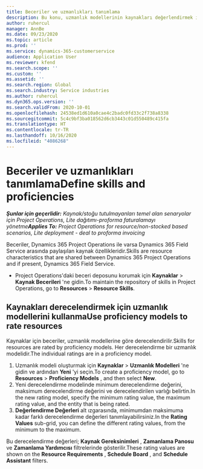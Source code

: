 ```yaml
---
title: Beceriler ve uzmanlıkları tanımlama
description: Bu konu, uzmanlık modellerinin kaynakları değerlendirmek için nasıl kullanılacağı hakkında bilgi sağlar.
author: ruhercul
manager: AnnBe
ms.date: 09/23/2020
ms.topic: article
ms.prod: ''
ms.service: dynamics-365-customerservice
audience: Application User
ms.reviewer: kfend
ms.search.scope: ''
ms.custom: ''
ms.assetid: ''
ms.search.region: Global
ms.search.industry: Service industries
ms.author: ruhercul
ms.dyn365.ops.version: ''
ms.search.validFrom: 2020-10-01
ms.openlocfilehash: 24538ed1d610a0cae4c2badc0fd33c2f738a8338
ms.sourcegitcommit: 5c4c9bf3ba018562d6cb3443c01d550489c415fa
ms.translationtype: HT
ms.contentlocale: tr-TR
ms.lasthandoff: 10/16/2020
ms.locfileid: "4086268"
---
```

# <a name="define-skills-and-proficiencies"></a><span data-ttu-id="2ed63-103">Beceriler ve uzmanlıkları tanımlama</span><span class="sxs-lookup"><span data-stu-id="2ed63-103">Define skills and proficiencies</span></span>

<span data-ttu-id="2ed63-104">_**Şunlar için geçerlidir:** Kaynak/stoğu tutulmayanları temel alan senaryolar için Project Operations, Lite dağıtımı-proforma faturalamayı yönetme_</span><span class="sxs-lookup"><span data-stu-id="2ed63-104">_**Applies To:** Project Operations for resource/non-stocked based scenarios, Lite deployment - deal to proforma invoicing_</span></span>

<span data-ttu-id="2ed63-105">Beceriler, Dynamics 365 Project Operations ile varsa Dynamics 365 Field Service arasında paylaşılan kaynak özellikleridir.</span><span class="sxs-lookup"><span data-stu-id="2ed63-105">Skills are resource characteristics that are shared between Dynamics 365 Project Operations and if present, Dynamics 365 Field Service.</span></span> 

- <span data-ttu-id="2ed63-106">Project Operations'daki beceri deposunu korumak için **Kaynaklar** \> **Kaynak Becerileri** 'ne gidin.</span><span class="sxs-lookup"><span data-stu-id="2ed63-106">To maintain the repository of skills in Project Operations, go to **Resources** \> **Resource Skills**.</span></span> 

## <a name="use-proficiency-models-to-rate-resources"></a><span data-ttu-id="2ed63-107">Kaynakları derecelendirmek için uzmanlık modellerini kullanma</span><span class="sxs-lookup"><span data-stu-id="2ed63-107">Use proficiency models to rate resources</span></span>

<span data-ttu-id="2ed63-108">Kaynaklar için beceriler, uzmanlık modellerine göre derecelendirilir.</span><span class="sxs-lookup"><span data-stu-id="2ed63-108">Skills for resources are rated by proficiency models.</span></span> <span data-ttu-id="2ed63-109">Her derecelendirme bir uzmanlık modelidir.</span><span class="sxs-lookup"><span data-stu-id="2ed63-109">The individual ratings are in a proficiency model.</span></span> 

1. <span data-ttu-id="2ed63-110">Uzmanlık modeli oluşturmak için **Kaynaklar** \> **Uzmanlık Modelleri** 'ne gidin ve ardından **Yeni** 'yi seçin.</span><span class="sxs-lookup"><span data-stu-id="2ed63-110">To create a proficiency model, go to **Resources** \> **Proficiency Models** , and then select **New**.</span></span>
2. <span data-ttu-id="2ed63-111">Yeni derecelendirme modelinde minimum derecelendirme değerini, maksimum derecelendirme değerini ve derecelendirilen varlığı belirtin.</span><span class="sxs-lookup"><span data-stu-id="2ed63-111">In the new rating model, specify the minimum rating value, the maximum rating value, and the entity that is being rated.</span></span>
3. <span data-ttu-id="2ed63-112">**Değerlendirme Değerleri** alt ızgarasında, minimumdan maksimuma kadar farklı derecelendirme değerleri tanımlayabilirsiniz.</span><span class="sxs-lookup"><span data-stu-id="2ed63-112">In the **Rating Values** sub-grid, you can define the different rating values, from the minimum to the maximum.</span></span>


<span data-ttu-id="2ed63-113">Bu derecelendirme değerleri; **Kaynak Gereksinimleri** , **Zamanlama Panosu** ve **Zamanlama Yardımcısı** filtrelerinde gösterilir.</span><span class="sxs-lookup"><span data-stu-id="2ed63-113">These rating values are shown on the **Resource Requirements** , **Schedule Board** , and **Schedule Assistant** filters.</span></span>
